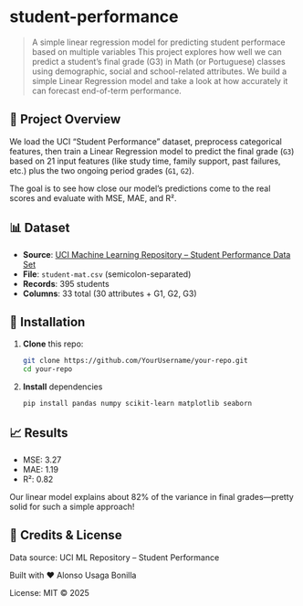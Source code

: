 # student-performance
> A simple linear regression model for predicting student performace based on multiple variables
This project explores how well we can predict a student’s final grade (G3) in Math (or Portuguese) classes using demographic, social and school-related attributes. We build a simple Linear Regression model and take a look at how accurately it can forecast end-of-term performance.

## 🚀 Project Overview

We load the UCI “Student Performance” dataset, preprocess categorical features, then train a Linear Regression model to predict the final grade (`G3`) based on 21 input features (like study time, family support, past failures, etc.) plus the two ongoing period grades (`G1`, `G2`).  

The goal is to see how close our model’s predictions come to the real scores and evaluate with MSE, MAE, and R².

## 📊 Dataset

- **Source**: [UCI Machine Learning Repository – Student Performance Data Set](https://archive.ics.uci.edu/ml/datasets/student+performance)  
- **File**: `student-mat.csv` (semicolon-separated)  
- **Records**: 395 students  
- **Columns**: 33 total (30 attributes + G1, G2, G3)  

## 🔧 Installation

1. **Clone** this repo:  
   ```bash
   git clone https://github.com/YourUsername/your-repo.git
   cd your-repo

2. **Install** dependencies
   ```bash
   pip install pandas numpy scikit-learn matplotlib seaborn

## 📈 Results

  - MSE: 3.27
  - MAE: 1.19
  - R²: 0.82

Our linear model explains about 82% of the variance in final grades—pretty solid for such a simple approach!  

## 🤝 Credits & License

  Data source: UCI ML Repository – Student Performance

  Built with ❤️ Alonso Usaga Bonilla

  License: MIT © 2025
